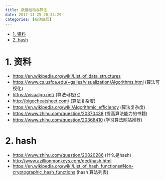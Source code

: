 ```yaml
---
title: 数据结构与算法
date: 2017-11-25 20:34:29
categories: [系统底层]
---
```


<!-- TOC -->

- [1. 资料](#1-资料)
- [2. hash](#2-hash)

<!-- /TOC -->

<a id="markdown-1-资料" name="1-资料"></a>
# 1. 资料

* https://en.wikipedia.org/wiki/List_of_data_structures
* https://www.cs.usfca.edu/~galles/visualization/Algorithms.html (算法可视化)
* https://visualgo.net/ (算法可视化)
* http://bigocheatsheet.com/ (算法复杂度)
* https://en.wikipedia.org/wiki/Algorithmic_efficiency (算法复杂度)
* https://www.zhihu.com/question/20370438 (提高算法能力的书籍)
* https://www.zhihu.com/question/20368410 (学习算法网站推荐)


<a id="markdown-2-hash" name="2-hash"></a>
# 2. hash

* https://www.zhihu.com/question/20820286 (什么是hash)
* http://www.azillionmonkeys.com/qed/hash.html
* https://en.wikipedia.org/wiki/List_of_hash_functions#Non-cryptographic_hash_functions (hash 算法列表)
